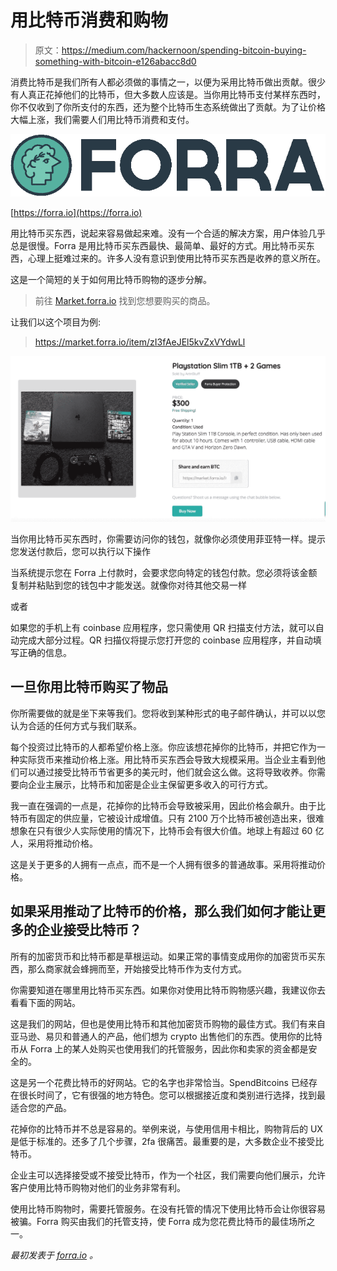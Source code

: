 # 用比特币消费和购物

> 原文：<https://medium.com/hackernoon/spending-bitcoin-buying-something-with-bitcoin-e126abacc8d0>

消费比特币是我们所有人都必须做的事情之一，以便为采用比特币做出贡献。很少有人真正花掉他们的比特币，但大多数人应该是。当你用比特币支付某样东西时，你不仅收到了你所支付的东西，还为整个比特币生态系统做出了贡献。为了让价格大幅上涨，我们需要人们用比特币消费和支付。

![](img/659299d8f25809ac0ae2bfe7ce3a4d13.png)

[https://forra.io](https://forra.io)

用比特币买东西，说起来容易做起来难。没有一个合适的解决方案，用户体验几乎总是很慢。Forra 是用比特币买东西最快、最简单、最好的方式。用比特币买东西，心理上挺难过来的。许多人没有意识到使用比特币买东西是收养的意义所在。

这是一个简短的关于如何用比特币购物的逐步分解。

> 前往 [Market.forra.io](https://market.forra.io) 找到您想要购买的商品。

让我们以这个项目为例:

> https://market.forra.io/item/zI3fAeJEl5kvZxVYdwLl

![](img/d05fc3aefa89493c3281831e519e5d8b.png)

当你用比特币买东西时，你需要访问你的钱包，就像你必须使用菲亚特一样。提示您发送付款后，您可以执行以下操作

当系统提示您在 Forra 上付款时，会要求您向特定的钱包付款。您必须将该金额复制并粘贴到您的钱包中才能发送。就像你对待其他交易一样

或者

如果您的手机上有 coinbase 应用程序，您只需使用 QR 扫描支付方法，就可以自动完成大部分过程。QR 扫描仪将提示您打开您的 coinbase 应用程序，并自动填写正确的信息。

## 一旦你用比特币购买了物品

你所需要做的就是坐下来等我们。您将收到某种形式的电子邮件确认，并可以以您认为合适的任何方式与我们联系。

每个投资过比特币的人都希望价格上涨。你应该想花掉你的比特币，并把它作为一种实际货币来推动价格上涨。用比特币买东西会导致大规模采用。当企业主看到他们可以通过接受比特币节省更多的美元时，他们就会这么做。这将导致收养。你需要向企业主展示，比特币和加密是企业主保留更多收入的可行方式。

我一直在强调的一点是，花掉你的比特币会导致被采用，因此价格会飙升。由于比特币有固定的供应量，它被设计成增值。只有 2100 万个比特币被创造出来，很难想象在只有很少人实际使用的情况下，比特币会有很大价值。地球上有超过 60 亿人，采用将推动价格。

这是关于更多的人拥有一点点，而不是一个人拥有很多的普通故事。采用将推动价格。

## 如果采用推动了比特币的价格，那么我们如何才能让更多的企业接受比特币？

所有的加密货币和比特币都是草根运动。如果正常的事情变成用你的加密货币买东西，那么商家就会蜂拥而至，开始接受比特币作为支付方式。

你需要知道在哪里用比特币买东西。如果你对使用比特币购物感兴趣，我建议你去看看下面的网站。

这是我们的网站，但也是使用比特币和其他加密货币购物的最佳方式。我们有来自亚马逊、易贝和普通人的产品，他们想为 crypto 出售他们的东西。使用你的比特币从 Forra 上的某人处购买也使用我们的托管服务，因此你和卖家的资金都是安全的。

这是另一个花费比特币的好网站。它的名字也非常恰当。SpendBitcoins 已经存在很长时间了，它有很强的地方特色。您可以根据接近度和类别进行选择，找到最适合您的产品。

花掉你的比特币并不总是容易的。举例来说，与使用信用卡相比，购物背后的 UX 是低于标准的。还多了几个步骤，2fa 很痛苦。最重要的是，大多数企业不接受比特币。

企业主可以选择接受或不接受比特币，作为一个社区，我们需要向他们展示，允许客户使用比特币购物对他们的业务非常有利。

使用比特币购物时，需要托管服务。在没有托管的情况下使用比特币会让你很容易被骗。Forra 购买由我们的托管支持，使 Forra 成为您花费比特币的最佳场所之一。

*最初发表于* [*forra.io*](https://forra.io/buying-something-with-bitcoin/) *。*